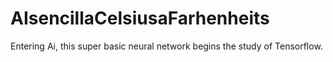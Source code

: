 # AIsencillaCelsiusaFarhenheits
Entering Ai, this super basic neural network begins the study of Tensorflow.
